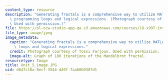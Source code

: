 ```yaml
---
content_type: resource
description: "Generating fractals is a comprehensive way to utilize MATLAB\u2019s\
  \ programming loops and logical expressions. (Photograph courtesy of Yossi Farjoun.\
  \ Used with permission.)"
file: https://ol-ocw-studio-app-qa.s3.amazonaws.com/courses/18-s997-introduction-to-matlab-programming-fall-2011/d647c10a8ecf3544d49f7aa60b9387d1_Unit_5_image.JPG
file_type: image/jpeg
image_metadata:
  caption: "Generating fractals is a comprehensive way to utilize MATLAB\u2019s programming\
    \ loops and logical expressions."
  credit: Photograph courtesy of Yossi Farjoun. Used with permission.
  image-alt: Graph of 100 iterations of the Mandelbrot fractal.
resourcetype: Image
title: Unit_5_image.JPG
uid: d647c10a-8ecf-3544-d49f-7aa60b9387d1
---
```

